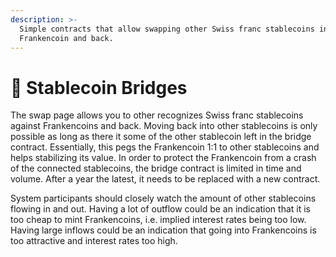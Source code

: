 ```yaml
---
description: >-
  Simple contracts that allow swapping other Swiss franc stablecoins into
  Frankencoin and back.
---
```


# 🌁 Stablecoin Bridges

The swap page allows you to other recognizes Swiss franc stablecoins against Frankencoins and back. Moving back into other stablecoins is only possible as long as there it some of the other stablecoin left in the bridge contract. Essentially, this pegs the Frankencoin 1:1 to other stablecoins and helps stabilizing its value. In order to protect the Frankencoin from a crash of the connected stablecoins, the bridge contract is limited in time and volume. After a year the latest, it needs to be replaced with a new contract.

System participants should closely watch the amount of other stablecoins flowing in and out. Having a lot of outflow could be an indication that it is too cheap to mint Frankencoins, i.e. implied interest rates being too low. Having large inflows could be an indication that going into Frankencoins is too attractive and interest rates too high.

